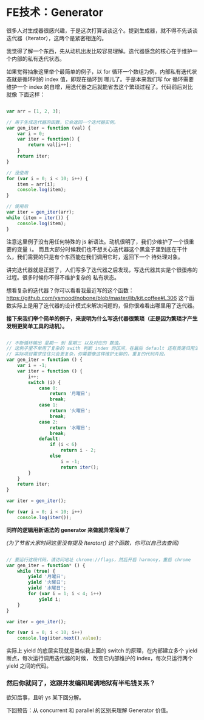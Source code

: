 # FE技术：Generator

很多人对生成器很感兴趣，于是这次打算谈谈这个。提到生成器，就不得不先谈谈迭代器（Iterator），这两个是紧密相连的。

我觉得了解一个东西，先从动机出发比较容易理解。迭代器感念的核心在于维护一个内部的私有迭代状态。

如果觉得抽象这里举个最简单的例子，以 for 循环一个数组为例，内部私有迭代状态就是循环时的 index 值，即现在循环到
哪儿了。于是本来我们写 for 循环需要维护一个 index 的自增，用迭代器之后就能省去这个繁琐过程了。代码前后对比就像
下面这样：

```javascript

var arr = [1, 2, 3];

// 用于生成迭代器的函数，它会返回一个迭代器实例。
var gen_iter = function (val) {
	var i = 0;
	var iter = function() {
		return val[i++];
	}
	return iter;
}

// 没使用
for (var i = 0; i < 10; i++) {
	item = arr[i];
	console.log(item);
}

// 使用后
var iter = gen_iter(arr);
while (item = iter()) {
	console.log(item);
}
```

注意这里例子没有用任何特殊的 js 新语法。动机很明了，我们少维护了一个很重要的变量 `i`。
而且大部分时候我们也不想关心迭代器这个黑盒子里到底在干什么，我们需要的只是有个东西能在我们调用它时，返回下一个
待处理对象。

讲完迭代器就是正题了，人们写多了迭代器之后发现，写迭代器其实是个很蛋疼的过程。很多时候你不得不维护复杂的
私有状态。

想看复杂的迭代器？你可以看看我最近写的这个函数：https://github.com/ysmood/nobone/blob/master/lib/kit.coffee#L306
这个函数实际上是用了迭代器的设计模式来解决问题的，但你很难看出哪里用了迭代器。

**接下来我们举个简单的例子，来说明为什么写迭代器很繁琐（正是因为繁琐才产生发明更简单工具的动机）。**

```javascript

// 不断循环输出 星期一 到 星期三 以及对应的 数值。
// 这例子里不单用了复杂的 swith 判断 index 的区间，在最后 default 还有类递归用法。
// 实际项目需求往往只会更复杂，你需要像这样维护无聊的，重复的代码片段。
var gen_iter = function () {
	var i = -1;
	var iter = function () {
		i++;
		switch (i) {
			case 0:
				return '月曜日';
				break;
			case 1:
				return '火曜日';
				break;
			case 2:
				return '水曜日';
				break;
			default:
				if (i < 6)
					return i - 2;
				else
					i = -1;
					return iter();
		}
	}
	return iter;
}

var iter = gen_iter();

for (var i = 0; i < 10; i++)
	console.log(iter());

```

**同样的逻辑用新语法的 generator 来做就异常简单了**

_(为了节省大家时间这里没有提及 Iterator() 这个函数，你可以自己去查阅)_

```javascript

// 要运行这段代码，请访问地址 chrome://flags，然后开启 harmony，重启 chrome
var gen_iter = function* () {
	while (true) {
		yield '月曜日';
		yield '火曜日';
		yield '水曜日';
		for (var i = 1; i < 4; i++)
			yield i;
	}
}

var iter = gen_iter();

for (var i = 0; i < 10; i++)
	console.log(iter.next().value);

```

实际上 yield 的底层实现就是类似我上面的 switch 的原理，在内部建立多个 yield 断点，每次运行调用迭代器的时候，
改变它内部维护的 index，每次只运行两个 yield 之间的代码。

### 然后你就问了，这跟并发编和尾调地狱有半毛钱关系？

欲知后事，且听 ys 某下回分解。

下回预告：从 concurrent 和 parallel 的区别来理解 Generator 价值。
